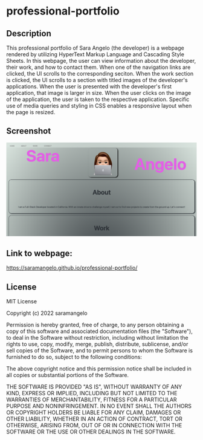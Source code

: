 # professional-portfolio

## Description

This professional portfolio of Sara Angelo (the developer) is a webpage rendered by utilizing HyperText Markup Language and Cascading Style Sheets. In this webpage, the user can view information about the developer, their work, and how to contact them. When one of the navigation links are clicked, the UI scrolls to the corresponding seciton. When the work section is clicked, the UI scrolls to a section with titled images of the developer's applications. When the user is presented with the developer's first application, that image is larger in size. When the user clicks on the image of the application, the user is taken to the respective application. Specific use of media queries and styling in CSS enables a responsive layout when the page is resized.

## Screenshot

![professional-portolio-ss](./assets/professional-portfolio-ss.png)


## Link to webpage:

https://saramangelo.github.io/professional-portfolio/

## License

MIT License

Copyright (c) 2022 saramangelo

Permission is hereby granted, free of charge, to any person obtaining a copy
of this software and associated documentation files (the "Software"), to deal
in the Software without restriction, including without limitation the rights
to use, copy, modify, merge, publish, distribute, sublicense, and/or sell
copies of the Software, and to permit persons to whom the Software is
furnished to do so, subject to the following conditions:

The above copyright notice and this permission notice shall be included in all
copies or substantial portions of the Software.

THE SOFTWARE IS PROVIDED "AS IS", WITHOUT WARRANTY OF ANY KIND, EXPRESS OR
IMPLIED, INCLUDING BUT NOT LIMITED TO THE WARRANTIES OF MERCHANTABILITY,
FITNESS FOR A PARTICULAR PURPOSE AND NONINFRINGEMENT. IN NO EVENT SHALL THE
AUTHORS OR COPYRIGHT HOLDERS BE LIABLE FOR ANY CLAIM, DAMAGES OR OTHER
LIABILITY, WHETHER IN AN ACTION OF CONTRACT, TORT OR OTHERWISE, ARISING FROM,
OUT OF OR IN CONNECTION WITH THE SOFTWARE OR THE USE OR OTHER DEALINGS IN THE
SOFTWARE.